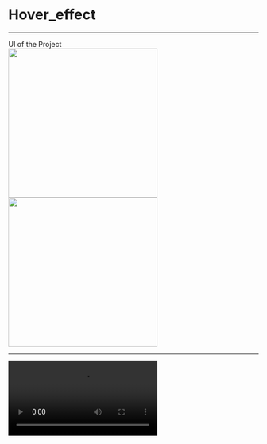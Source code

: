 # Hover_effect

<hr>
UI of the Project
<div>
<img src ="https://user-images.githubusercontent.com/96978659/185740550-ad229586-c36c-4788-9db0-554a3adac8dc.PNG" alt = "" width=300 />

<img src ="https://user-images.githubusercontent.com/96978659/185740535-bd891aac-8693-4e76-92de-307754e6c697.png" alt = "" width=300 />
</div>
<hr>

<div>
<video src="https://user-images.githubusercontent.com/96978659/185740567-e39c692d-f96f-4fe3-8ba8-30f7af573487.mp4" />
</div>



